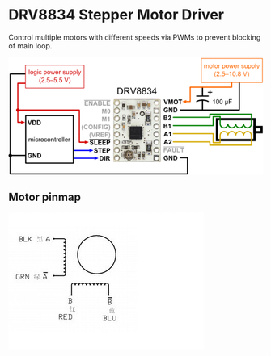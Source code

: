 # DRV8834 Stepper Motor Driver

Control multiple motors with  different speeds via PWMs to prevent blocking of main loop. 

![pinmap](pinmap.png)

## Motor pinmap
![motorpinmap](42BYGHW811-50D.jpg)
